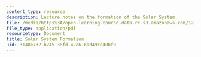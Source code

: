 ```yaml
---
content_type: resource
description: Lecture notes on the formation of the Solar System.
file: /media/https%3A/open-learning-course-data-rc.s3.amazonaws.com/12-002-physics-and-chemistry-of-the-terrestrial-planets-fall-2008/3148e732b24538fd42a66ad49ce40bf0_MIT12_002f08_lec2.pdf
file_type: application/pdf
resourcetype: Document
title: Solar System Formation
uid: 3148e732-b245-38fd-42a6-6ad49ce40bf0
---
```

